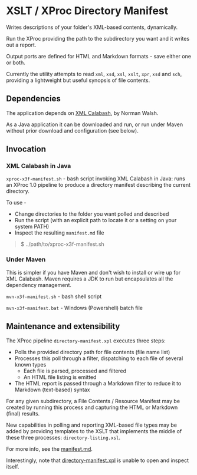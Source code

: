 # XSLT / XProc Directory Manifest

Writes descriptions of your folder's XML-based contents, dynamically.

Run the XProc providing the path to the subdirectory you want and it writes out a report.

Output ports are defined for HTML and Markdown formats - save either one or both.

Currently the utility attempts to read `xml`, `xsd`, `xsl`, `xslt`, `xpr`, `xsd` and `sch`, providing a lightweight but useful synopsis of file contents.

## Dependencies

The application depends on [XML Calabash](http://xmlcalabash.com), by Norman Walsh.

As a Java application it can be downloaded and run, or run under Maven without prior download and configuration (see below).

## Invocation

### XML Calabash in Java

`xproc-x3f-manifest.sh` - bash script invoking XML Calabash in Java: runs an XProc 1.0 pipeline to produce a directory manifest describing the current directory.

To use -

* Change directories to the folder you want polled and described
* Run the script (with an explicit path to locate it or a setting on your system PATH)
* Inspect the resulting `manifest.md` file

> $ ../path/to/xproc-x3f-manifest.sh

### Under Maven

This is simpler if you have Maven and don't wish to install or wire up for XML Calabash. Maven requires a JDK to run but encapsulates all the dependency management.

`mvn-x3f-manifest.sh` - bash shell script

`mvn-x3f-manifest.bat` - Windows (Powershell) batch file

## Maintenance and extensibility

The XProc pipeline `directory-manifest.xpl` executes three steps:

- Polls the provided directory path for file contents (file name list)
- Processes this poll through a filter, dispatching to each file of several known types
  - Each file is parsed, processed and filtered
  - An HTML file listing is emitted
- The HTML report is passed through a Markdown filter to reduce it to Markdown (text-based) syntax

For any given subdirectory, a File Contents / Resource Manifest may be created by running this process and capturing the HTML or Markdown (final) results.

New capabilities in polling and reporting XML-based file types may be added by providing templates to the XSLT that implements the middle of these three processes: `directory-listing.xsl`. 

For more info, see the [manifest.md](manifest.md).

Interestingly, note that  [directory-manifest.xpl](directory-manifest.xpl) is unable to open and inspect itself.
